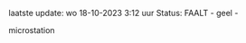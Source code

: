laatste update: 
wo 18-10-2023  3:12   uur 
Status: FAALT - geel - 
<div class="service Y">microstation</div>
